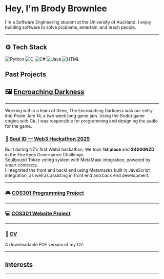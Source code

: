 # Hey, I'm Brody Brownlee

I'm a Software Engineering student at the University of Auckland. I enjoy building software to solve problems, entertain, and teach people.

---

## ⚙️ Tech Stack

<p>
  <img src="https://img.shields.io/badge/Python-3776AB?style=for-the-badge&logo=python&logoColor=white" alt="Python" />
  <img src="https://img.shields.io/badge/C-00599C?style=for-the-badge&logo=c&logoColor=white" 
  alt="C" />
  <img src="https://img.shields.io/badge/C%23-green?style=for-the-badge" 
  alt="C#" />
  <img src="https://img.shields.io/badge/Java-%23d66258?style=for-the-badge"
  alt="Java" />
  <img src="https://img.shields.io/badge/HTML-%23e34922?style=for-the-badge&logo=html5&logoColor=white" alt="HTML" />



</p>

## Past Projects

## 🖼️ [Encroaching Darkness]() ##
---
Working within a team of three, The Encroaching Darkness was our entry into Pirate Jam 14, a two week long game jam. Using the Godot game engine with C#, I was responsible for programming and designing the audio for the game.  

### 🪪 [Soul ID — Web3 Hackathon 2025](https://github.com/se-camus/2025-web3-hackathon)  
Built during NZ’s first Web3 hackathon. We took **1st place** and **$4000NZD** in the Fire Eyes Governance Challenge.  
Soulbound Token voting system with MetaMask integration, powered by smart contracts.  
I integrated the front and backl end using Metamasks built in JavaScript integration, as well as assisting in front end and back end development.  

---

### 🎮 [COS301 Programming Project](https://github.com/BrodyBrownlee/301COS-Programming)  


---

### 💻 [COS301 Website Project](https://github.com/BrodyBrownlee/301COS-Website)  


---

### 📄 [CV]()  
A downloadable PDF version of my CV.

---

## Interests

---

<!--
**BrodyBrownlee/BrodyBrownlee** is a ✨ _special_ ✨ repository because its `README.md` (this file) appears on your GitHub profile.

Here are some ideas to get you started:

- 🔭 I’m currently working on ...
- 🌱 I’m currently learning ...
- 👯 I’m looking to collaborate on ...
- 🤔 I’m looking for help with ...
- 💬 Ask me about ...
- 📫 How to reach me: ...
- 😄 Pronouns: ...
- ⚡ Fun fact: ...
-->
